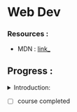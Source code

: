 # Web Dev

  
### Resources :  
- MDN : [link_](https://developer.mozilla.org/en-US/)  
 

<h2>Progress :</h2>  
<details><summary>Introduction:</summary>  
<p>   
  
In a webpage there exists  
Front end | Back end
(Html,CSS,JS)

- Front end : Front end development is programming which focuses on the visual elements of a website or app that a user will interact with (the client side).  
  
- Back end : Meanwhile, back end development focuses on the side of a website users can’t see (the server side).   

  
- languages used in webdev :
  - Html: nouns(what)  
  
  - CSS:adjectives(describes html element's things on the page)  
  
  - js: verbs(how things are done(eg-maths))  
  
---  
  
Some basic commands
```
<p> </p>: For a single paragraph.
<b> </b>: Making elements bold.
<h1> </h1>: header 1.
```  
  
Library :  
- MDN HTML ELEMENT REF.: [link_](https://developer.mozilla.org/en-US/docs/Web/HTML/Element)
  
  

- A regular Html syntax :
```
<!DOCTYPE html>
<html>
<head>
<title>Page Title</title>
</head>
<body>

<h1>My First Heading</h1>
<p>My first paragraph.</p>

</body>
</html>
```
  
</details>
</p>

- [ ] course completed
